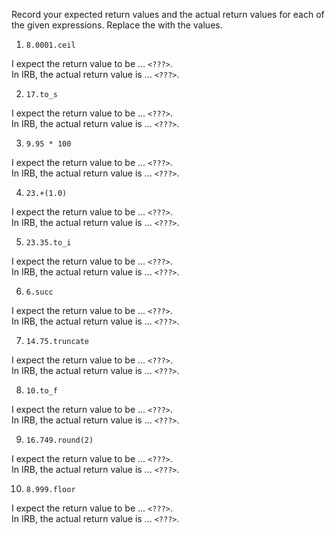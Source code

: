 Record your expected return values and the actual return values for each of the given expressions.  Replace the <???> with the values.

1. `8.0001.ceil`

  I expect the return value to be ... `<???>`.  
  In IRB, the actual return value is ... `<???>`.
  
  
2. `17.to_s`

  I expect the return value to be ... `<???>`.  
  In IRB, the actual return value is ... `<???>`.
  
  
3. `9.95 * 100`

  I expect the return value to be ... `<???>`.  
  In IRB, the actual return value is ... `<???>`.


4. `23.+(1.0)`

  I expect the return value to be ... `<???>`.  
  In IRB, the actual return value is ... `<???>`.


5. `23.35.to_i`

  I expect the return value to be ... `<???>`.  
  In IRB, the actual return value is ... `<???>`.


6. `6.succ`

  I expect the return value to be ... `<???>`.  
  In IRB, the actual return value is ... `<???>`.


7. `14.75.truncate`

  I expect the return value to be ... `<???>`.  
  In IRB, the actual return value is ... `<???>`.


8. `10.to_f`

  I expect the return value to be ... `<???>`.  
  In IRB, the actual return value is ... `<???>`.


9. `16.749.round(2)`

  I expect the return value to be ... `<???>`.  
  In IRB, the actual return value is ... `<???>`.


10. `8.999.floor`

  I expect the return value to be ... `<???>`.  
  In IRB, the actual return value is ... `<???>`.
